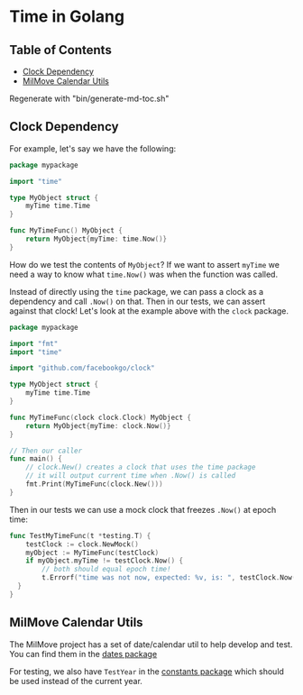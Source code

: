 # Time in Golang

## Table of Contents

<!-- toc -->

* [Clock Dependency](#clock-dependency)
* [MilMove Calendar Utils](#milmove-calendar-utils)

Regenerate with "bin/generate-md-toc.sh"

<!-- tocstop -->

## Clock Dependency

For example, let's say we have the following:

```go
package mypackage

import "time"

type MyObject struct {
    myTime time.Time
}

func MyTimeFunc() MyObject {
    return MyObject{myTime: time.Now()}
}
```

How do we test the contents of `MyObject`?
If we want to assert `myTime`
we need a way to know what `time.Now()` was when the function was called.

Instead of directly using the `time` package,
we can pass a clock as a dependency and call `.Now()` on that.
Then in our tests, we can assert against that clock!
Let's look at the example above with the `clock` package.

```go
package mypackage

import "fmt"
import "time"

import "github.com/facebookgo/clock"

type MyObject struct {
    myTime time.Time
}

func MyTimeFunc(clock clock.Clock) MyObject {
    return MyObject{myTime: clock.Now()}
}

// Then our caller
func main() {
    // clock.New() creates a clock that uses the time package
    // it will output current time when .Now() is called
    fmt.Print(MyTimeFunc(clock.New()))
}
```

Then in our tests we can use a mock clock that freezes `.Now()` at epoch time:

```go
func TestMyTimeFunc(t *testing.T) {
    testClock := clock.NewMock()
    myObject := MyTimeFunc(testClock)
    if myObject.myTime != testClock.Now() {
        // both should equal epoch time!
        t.Errorf("time was not now, expected: %v, is: ", testClock.Now(), myObject.myTime)
  }
}
```

## MilMove Calendar Utils

The MilMove project has a set of date/calendar util
to help develop and test.
You can find them in the [dates package](../../pkg/dates)

For testing, we also have `TestYear`
in the [constants package](../../pkg/testdatagen/constants.go)
which should be used instead of the current year.
